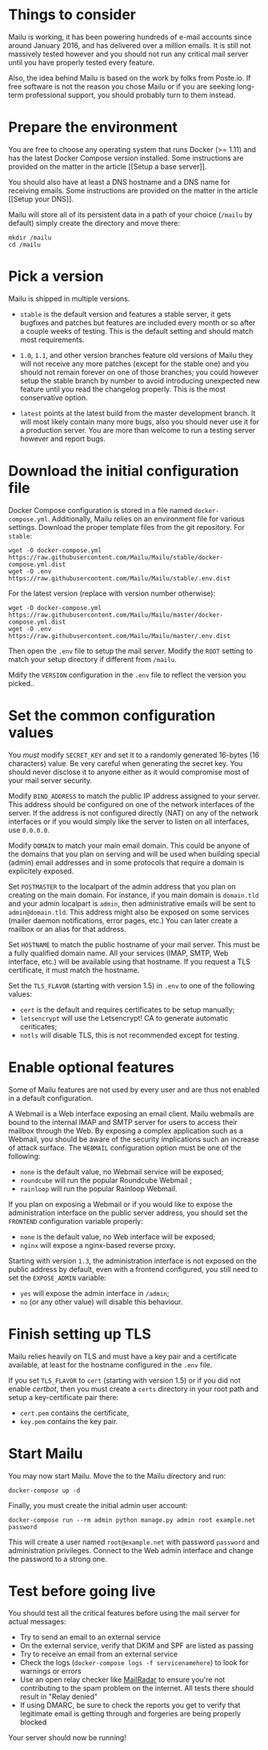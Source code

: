 Things to consider
==================

Mailu is working, it has been powering hundreds of e-mail accounts
since around January 2016, and has delivered over a million emails.
It is still not massively tested however and
you should not run any critical mail server until you have properly tested
every feature.

Also, the idea behind Mailu is based on the work by folks from Poste.io.
If free software is not the reason you chose Mailu or if you are seeking
long-term professional support, you should probably turn to them instead.

Prepare the environment
=======================

You are free to choose any operating system that runs Docker (>= 1.11) and has
the latest Docker Compose version installed. Some instructions are provided on
the matter in the article [[Setup a base server]].

You should also have at least a DNS hostname and a DNS name for receiving
emails. Some instructions are provided on the matter in the article
[[Setup your DNS]].

Mailu will store all of its persistent data in a path of your choice
(``/mailu`` by default) simply create the directory and move there:

```
mkdir /mailu
cd /mailu
```

Pick a version
==============

Mailu is shipped in multiple versions.

- ``stable`` is the default version and features a stable server, it gets bugfixes
  and patches but features are included every month or so after a couple weeks of
  testing. This is the default setting and should match most requirements.

- ``1.0``, ``1.1``, and other version branches feature old versions of Mailu
  they will not receive any more patches (except for the stable one) and you should
  not remain forever on one of those branches; you could however setup the stable
  branch by number to avoid introducing unexpected new feature until you read the
  changelog properly. This is the most conservative option.

- ``latest`` points at the latest build from the master
  development branch. It will most likely contain many more bugs, also you should
  never use it for a production server. You are more than welcome to run a testing
  server however and report bugs.

Download the initial configuration file
=====================================

Docker Compose configuration is stored in a file named ``docker-compose.yml``.
Additionally, Mailu relies on an environment file for various settings.
Download the proper template files from the git repository. For `stable`:

```
wget -O docker-compose.yml https://raw.githubusercontent.com/Mailu/Mailu/stable/docker-compose.yml.dist
wget -O .env https://raw.githubusercontent.com/Mailu/Mailu/stable/.env.dist
```

For the latest version (replace with version number otherwise):

```
wget -O docker-compose.yml https://raw.githubusercontent.com/Mailu/Mailu/master/docker-compose.yml.dist
wget -O .env https://raw.githubusercontent.com/Mailu/Mailu/master/.env.dist
```

Then open the ``.env`` file to setup the mail server. Modify the ``ROOT`` setting
to match your setup directory if different from ``/mailu``.

Mdify the ``VERSION`` configuration in the ``.env`` file to reflect the version you picked..

Set the common configuration values
===================================

You *must* modify ``SECRET_KEY`` and set it to a randomly generated 16-bytes (16
characters) value. Be very careful when generating the secret key. You should never
disclose it to anyone either as it would compromise most of your mail server
security.

Modify ``BIND_ADDRESS`` to match the public IP address assigned to your server.
This address should be configured on one of the network interfaces of the server.
If the address is not configured directly (NAT) on any of the network interfaces or if
you would simply like the server to listen on all interfaces, use ``0.0.0.0``.

Modify ``DOMAIN`` to match your main email domain. This could be anyone of the
domains that you plan on serving and will be used when building special (admin)
email addresses and in some protocols that require a domain is explicitely
exposed.

Set ``POSTMASTER`` to the localpart of the admin address that you plan on creating
on the main domain. For instance, if you main domain is ``domain.tld`` and your
admin localpart is ``admin``, then administrative emails will be sent to
``admin@domain.tld``. This address might also be exposed on some services
(mailer daemon notifications, error pages, etc.) You can later create a mailbox
or an alias for that address.

Set ``HOSTNAME`` to match the public hostname of your mail server. This must
be a fully qualified domain name. All your services (IMAP, SMTP, Web interface,
etc.) will be available using that hostname. If you request a TLS certificate,
it must match the hostname.

Set the `TLS_FLAVOR` (starting with version 1.5) in `.env` to one of the following
values:
- `cert` is the default and requires certificates to be setup manually;
- `letsencrypt` will use the Letsencrypt! CA to generate automatic ceriticates;
- `notls` will disable TLS, this is not recommended except for testing.

Enable optional features
========================

Some of Mailu features are not used by every user and are thus not enabled in a
default configuration.

A Webmail is a Web interface exposing an email client. Mailu webmails are
bound to the internal IMAP and SMTP server for users to access their mailbox through
the Web. By exposing a complex application such as a Webmail, you should be aware of
the security implications such an increase of attack surface. The ``WEBMAIL``
configuration option must be one of the following:

- ``none`` is the default value, no Webmail service will be exposed;
- ``roundcube`` will run the popular Roundcube Webmail ;
- ``rainloop`` will run the popular Rainloop Webmail.

If you plan on exposing a Webmail or if you would like to expose the administration
interface on the public server address, you should set the ``FRONTEND`` configuration
variable properly:

- ``none`` is the default value, no Web interface will be exposed;
- ``nginx`` will expose a nginx-based reverse proxy.

Starting with version ``1.3``, the administration interface is not exposed on the
public address by default, even
with a frontend configured, you still need to set the ``EXPOSE_ADMIN`` variable:

- ``yes`` will expose the admin interface in ``/admin``;
- ``no`` (or any other value) will disable this behaviour.

Finish setting up TLS
=====================

Mailu relies heavily on TLS and must have a key pair and a certificate
available, at least for the hostname configured in the ``.env`` file.

If you set `TLS_FLAVOR` to `cert` (starting with version 1.5) or if
you did not enable *certbot*, then you must create a `certs` directory
in your root path and setup a key-certificate pair there:
 - ``cert.pem`` contains the certificate,
 - ``key.pem`` contains the key pair.

Start Mailu
===========

You may now start Mailu. Move the to the Mailu directory and run:

```
docker-compose up -d
```

Finally, you must create the initial admin user account:

```
docker-compose run --rm admin python manage.py admin root example.net password
```

This will create a user named ``root@example.net`` with password ``password`` and administration privileges. Connect to the Web admin interface and change the password to a strong one.

Test before going live
======================

You should test all the critical features before using the mail server for
actual messages:

- Try to send an email to an external service
- On the external service, verify that DKIM and SPF are listed as passing
- Try to receive an email from an external service
- Check the logs (`docker-compose logs -f servicenamehere`) to look for warnings or errors
- Use an open relay checker like [MailRadar](http://www.mailradar.com/openrelay/) to ensure you're not contributing to the spam problem on the internet. All tests there should result in "Relay denied"
- If using DMARC, be sure to check the reports you get to verify that legitimate email is getting through and forgeries are being properly blocked

Your server should now be running!